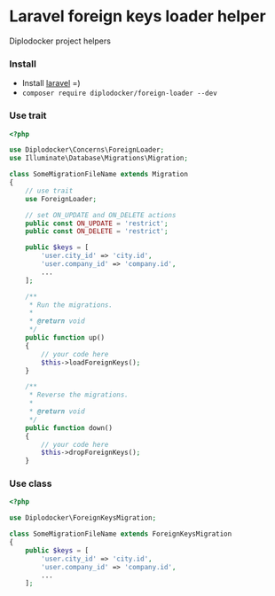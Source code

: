 # Laravel foreign keys loader helper
Diplodocker project helpers


### Install
* Install [laravel](https://laravel.com/docs/master/installation) =)
* `composer require diplodocker/foreign-loader --dev`

### Use trait
```php
<?php

use Diplodocker\Concerns\ForeignLoader;
use Illuminate\Database\Migrations\Migration;

class SomeMigrationFileName extends Migration
{
    // use trait
    use ForeignLoader;

    // set ON_UPDATE and ON_DELETE actions
    public const ON_UPDATE = 'restrict';
    public const ON_DELETE = 'restrict';

    public $keys = [
        'user.city_id' => 'city.id',
        'user.company_id' => 'company.id',
        ...
    ];

    /**
     * Run the migrations.
     *
     * @return void
     */
    public function up()
    {
        // your code here
        $this->loadForeignKeys();
    }

    /**
     * Reverse the migrations.
     *
     * @return void
     */
    public function down()
    {
        // your code here
        $this->dropForeignKeys();
    }

```
### Use class
```php
<?php

use Diplodocker\ForeignKeysMigration;

class SomeMigrationFileName extends ForeignKeysMigration
{
    public $keys = [
        'user.city_id' => 'city.id',
        'user.company_id' => 'company.id',
        ...
    ];

```
